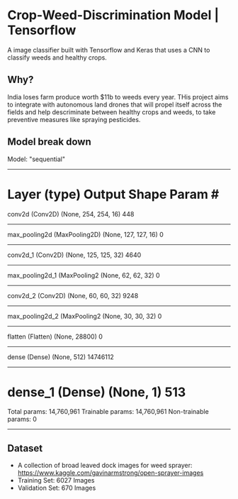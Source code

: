 # Crop-Weed-Discrimination Model | Tensorflow
A image classifier built with Tensorflow and Keras that uses a CNN to classify weeds and healthy crops.

## Why? 
India loses farm produce worth $11b to weeds every year. THis project aims to integrate with autonomous land drones that will propel itself across the fields and help descriminate between healthy crops and weeds, to take preventive measures like spraying pesticides.

## Model break down
Model: "sequential"
_________________________________________________________________
Layer (type)                 Output Shape              Param #   
=================================================================
conv2d (Conv2D)              (None, 254, 254, 16)      448       
_________________________________________________________________
max_pooling2d (MaxPooling2D) (None, 127, 127, 16)      0         
_________________________________________________________________
conv2d_1 (Conv2D)            (None, 125, 125, 32)      4640      
_________________________________________________________________
max_pooling2d_1 (MaxPooling2 (None, 62, 62, 32)        0         
_________________________________________________________________
conv2d_2 (Conv2D)            (None, 60, 60, 32)        9248      
_________________________________________________________________
max_pooling2d_2 (MaxPooling2 (None, 30, 30, 32)        0         
_________________________________________________________________
flatten (Flatten)            (None, 28800)             0         
_________________________________________________________________
dense (Dense)                (None, 512)               14746112  
_________________________________________________________________
dense_1 (Dense)              (None, 1)                 513       
=================================================================
Total params: 14,760,961
Trainable params: 14,760,961
Non-trainable params: 0
_______________________


## Dataset 
- A collection of broad leaved dock images for weed sprayer: https://www.kaggle.com/gavinarmstrong/open-sprayer-images
- Training Set: 6027 Images
- Validation Set: 670 Images
